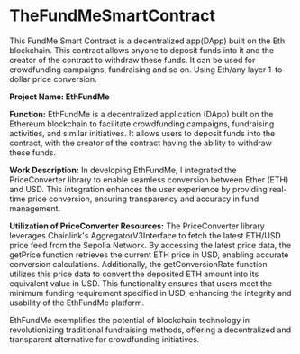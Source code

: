 # TheFundMeSmartContract
This FundMe Smart Contract is a decentralized app(DApp) built on the Eth blockchain. This contract allows anyone to deposit funds into it and the creator of the contract to withdraw these funds.  It can be used for crowdfunding campaigns, fundraising and so on.  Using Eth/any layer 1-to-dollar price conversion.


**Project Name: EthFundMe**

**Function:**
EthFundMe is a decentralized application (DApp) built on the Ethereum blockchain to facilitate crowdfunding campaigns, fundraising activities, and similar initiatives. It allows users to deposit funds into the contract, with the creator of the contract having the ability to withdraw these funds. 

**Work Description:**
In developing EthFundMe, I integrated the PriceConverter library to enable seamless conversion between Ether (ETH) and USD. This integration enhances the user experience by providing real-time price conversion, ensuring transparency and accuracy in fund management. 

**Utilization of PriceConverter Resources:**
The PriceConverter library leverages Chainlink's AggregatorV3Interface to fetch the latest ETH/USD price feed from the Sepolia Network. By accessing the latest price data, the getPrice function retrieves the current ETH price in USD, enabling accurate conversion calculations. Additionally, the getConversionRate function utilizes this price data to convert the deposited ETH amount into its equivalent value in USD. This functionality ensures that users meet the minimum funding requirement specified in USD, enhancing the integrity and usability of the EthFundMe platform. 

EthFundMe exemplifies the potential of blockchain technology in revolutionizing traditional fundraising methods, offering a decentralized and transparent alternative for crowdfunding initiatives.
